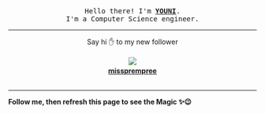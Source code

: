 <p align='center'>
    <samp>Hello there! I'm <b><a href='https://github.com/abdelyouni'>YOUNI</a></b>.<br>
        I'm a Computer Science engineer.
    </samp>
</p>
<hr>
<p align='center'>
    <span>Say hi ✋ to my new follower </span></br></br>
    <img src='https://itspot.ma/github/missprempree_avatar.png'><b></br>
    <a href='https://github.com/missprempree'>missprempree</a></b></br></br>
</p>
<hr>
<b>Follow me, then refresh this page to see the Magic ✨😉</b>